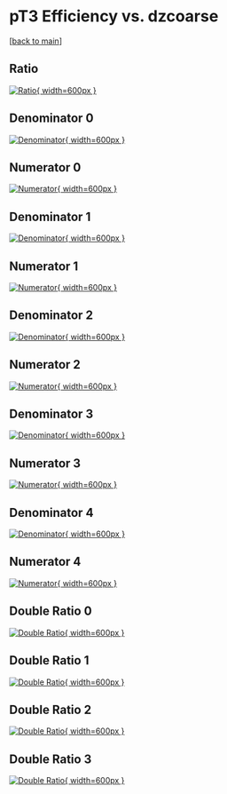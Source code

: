 # pT3 Efficiency vs. dzcoarse

[[back to main](./)]



## Ratio

[![Ratio](../mtv/var/pT3_vtr_0_0_eff_dzcoarse.png){ width=600px }](../mtv/var/pT3_vtr_0_0_eff_dzcoarse.pdf)

## Denominator 0

[![Denominator](../mtv/den/pT3_vtr_0_0_eff_dzcoarse_den0.png){ width=600px }](../mtv/den/pT3_vtr_0_0_eff_dzcoarse_den0.pdf)

## Numerator 0

[![Numerator](../mtv/num/pT3_vtr_0_0_eff_dzcoarse_num0.png){ width=600px }](../mtv/num/pT3_vtr_0_0_eff_dzcoarse_num0.pdf)

## Denominator 1

[![Denominator](../mtv/den/pT3_vtr_0_0_eff_dzcoarse_den1.png){ width=600px }](../mtv/den/pT3_vtr_0_0_eff_dzcoarse_den1.pdf)

## Numerator 1

[![Numerator](../mtv/num/pT3_vtr_0_0_eff_dzcoarse_num1.png){ width=600px }](../mtv/num/pT3_vtr_0_0_eff_dzcoarse_num1.pdf)

## Denominator 2

[![Denominator](../mtv/den/pT3_vtr_0_0_eff_dzcoarse_den2.png){ width=600px }](../mtv/den/pT3_vtr_0_0_eff_dzcoarse_den2.pdf)

## Numerator 2

[![Numerator](../mtv/num/pT3_vtr_0_0_eff_dzcoarse_num2.png){ width=600px }](../mtv/num/pT3_vtr_0_0_eff_dzcoarse_num2.pdf)

## Denominator 3

[![Denominator](../mtv/den/pT3_vtr_0_0_eff_dzcoarse_den3.png){ width=600px }](../mtv/den/pT3_vtr_0_0_eff_dzcoarse_den3.pdf)

## Numerator 3

[![Numerator](../mtv/num/pT3_vtr_0_0_eff_dzcoarse_num3.png){ width=600px }](../mtv/num/pT3_vtr_0_0_eff_dzcoarse_num3.pdf)

## Denominator 4

[![Denominator](../mtv/den/pT3_vtr_0_0_eff_dzcoarse_den4.png){ width=600px }](../mtv/den/pT3_vtr_0_0_eff_dzcoarse_den4.pdf)

## Numerator 4

[![Numerator](../mtv/num/pT3_vtr_0_0_eff_dzcoarse_num4.png){ width=600px }](../mtv/num/pT3_vtr_0_0_eff_dzcoarse_num4.pdf)

## Double Ratio 0

[![Double Ratio](../mtv/ratio/pT3_vtr_0_0_eff_dzcoarse_ratio0.png){ width=600px }](../mtv/ratio/pT3_vtr_0_0_eff_dzcoarse_ratio0.pdf)

## Double Ratio 1

[![Double Ratio](../mtv/ratio/pT3_vtr_0_0_eff_dzcoarse_ratio1.png){ width=600px }](../mtv/ratio/pT3_vtr_0_0_eff_dzcoarse_ratio1.pdf)

## Double Ratio 2

[![Double Ratio](../mtv/ratio/pT3_vtr_0_0_eff_dzcoarse_ratio2.png){ width=600px }](../mtv/ratio/pT3_vtr_0_0_eff_dzcoarse_ratio2.pdf)

## Double Ratio 3

[![Double Ratio](../mtv/ratio/pT3_vtr_0_0_eff_dzcoarse_ratio3.png){ width=600px }](../mtv/ratio/pT3_vtr_0_0_eff_dzcoarse_ratio3.pdf)

